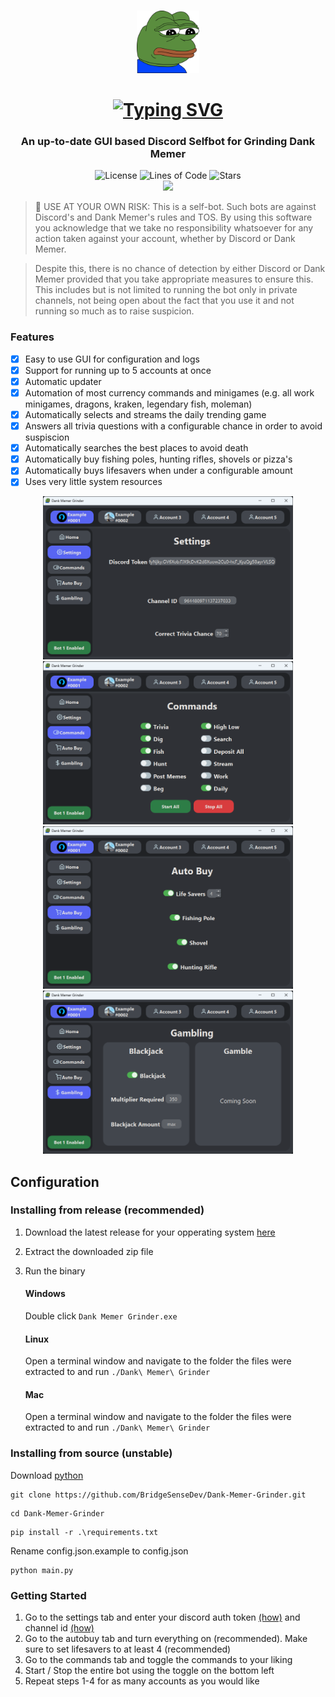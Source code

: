 <br />
<p align="center">
   <img src=".github/assets/img/icon.png" width="100" height="auto">
</p>
  <h1 align="center">
   <a href="https://git.io/typing-svg"><img src="https://readme-typing-svg.herokuapp.com?font=Permanent+Marker&size=40&pause=1000&color=598e3c&center=true&vCenter=true&width=435&lines=Dank+Memer+Grinder" alt="Typing SVG" /></a>
  </h1>
  
<h3 align="center">
  An up-to-date GUI based Discord Selfbot for Grinding Dank Memer
</h3>

<p align="center">
  <img alt="License" src="https://img.shields.io/github/license/BridgeSenseDev/Dank-Memer-Grinder?color=598e3c&style=for-the-badge">
  <img alt="Lines of Code" src="https://img.shields.io/tokei/lines/github/BridgeSenseDev/Dank-Memer-Grinder?color=598e3c&style=for-the-badge">
  <img alt="Stars" src="https://img.shields.io/github/languages/code-size/BridgeSenseDev/Dank-Memer-Grinder?color=598e3c&style=for-the-badge"><br>
  <a href="https://discord.gg/KTrmQnhCHb"><img src="https://discord.com/api/guilds/1052536060552433735/widget.png?style=banner2"></a>
</p>

> 🚨 USE AT YOUR OWN RISK:
> This is a self-bot. Such bots are against Discord's and Dank Memer's rules and TOS. By using this software you acknowledge that we take no responsibility whatsoever for any action taken against your account, whether by Discord or Dank Memer.

> Despite this, there is no chance of detection by either Discord or Dank Memer provided that you take appropriate measures to ensure this. This includes but is not limited to running the bot only in private channels, not being open about the fact that you use it and not running so much as to raise suspicion.

### Features
- [x] Easy to use GUI for configuration and logs
- [x] Support for running up to 5 accounts at once
- [x] Automatic updater
- [x] Automation of most currency commands and minigames (e.g. all work minigames, dragons, kraken, legendary fish, moleman)
- [x] Automatically selects and streams the daily trending game
- [x] Answers all trivia questions with a configurable chance in order to avoid suspiscion
- [x] Automatically searches the best places to avoid death
- [x] Automatically buy fishing poles, hunting rifles, shovels or pizza's
- [x] Automatically buys lifesavers when under a configurable amount
- [x] Uses very little system resources

<p align="center">
   <img src=".github/assets/img/settings.png" width="400" height="auto" />
   <img src=".github/assets/img/commands.png" width="400" height="auto" />
   <img src=".github/assets/img/autobuy.png" width="400" height="auto" />
   <img src=".github/assets/img/gambling.png" width="400" height="auto" />
</p>

## Configuration
   ### Installing from release (recommended)
   1. Download the latest release for your opperating system [here](https://github.com/BridgeSenseDev/Dank-Memer-Grinder/releases/)
   2. Extract the downloaded zip file
   3. Run the binary
      #### Windows
      Double click `Dank Memer Grinder.exe`

      #### Linux
      Open a terminal window and navigate to the folder the files were extracted to and run `./Dank\ Memer\ Grinder`

      #### Mac 
      Open a terminal window and navigate to the folder the files were extracted to and run `./Dank\ Memer\ Grinder`
   ### Installing from source (unstable)
   Download [python](https://www.python.org/downloads/)
   ```
   git clone https://github.com/BridgeSenseDev/Dank-Memer-Grinder.git
   ```
   ```
   cd Dank-Memer-Grinder
   ```
   ```
   pip install -r .\requirements.txt
   ```
   Rename config.json.example to config.json
   ```
   python main.py
   ```
   
   ### Getting Started
   1. Go to the settings tab and enter your discord auth token [(how)](https://www.youtube.com/watch?v=YEgFvgg7ZPI) and channel id [(how)](https://support.discord.com/hc/en-us/articles/206346498-Where-can-I-find-my-User-Server-Message-ID-#:~:text=On%20Android%20press%20and%20hold,name%20and%20select%20Copy%20ID.)
   2. Go to the autobuy tab and turn everything on (recommended). Make sure to set lifesavers to at least 4 (recommended)
   3. Go to the commands tab and toggle the commands to your liking
   4. Start / Stop the entire bot using the toggle on the bottom left
   5. Repeat steps 1-4 for as many accounts as you would like
